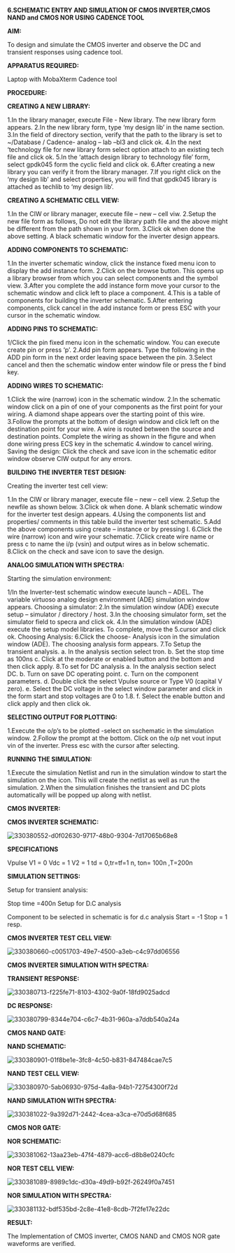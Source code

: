 **6.SCHEMATIC ENTRY AND SIMULATION OF CMOS INVERTER,CMOS NAND and CMOS NOR USING CADENCE TOOL**

**AIM:**

To design and simulate the CMOS inverter and observe the DC and transient responses using cadence tool.

**APPARATUS REQUIRED:**

Laptop with MobaXterm
Cadence tool

**PROCEDURE:**

**CREATING A NEW LIBRARY:**

1.In the library manager, execute File - New library. The new library form appears.
2.In the new library form, type ‘my design lib’ in the name section.
3.In the field of directory section, verify that the path to the library is set to ~/Database / Cadence- analog – lab –bl3 and click ok.
4.In the next ‘technology file for new library form select option attach to an existing tech file and click ok.
5.In the ‘attach design library to technology file’ form, select gpdk045 form the cyclic field and click ok.
6.After creating a new library you can verify it from the library manager.
7.If you right click on the ‘my design lib’ and select properties, you will find that gpdk045 library is attached as techlib to ‘my design lib’.

**CREATING A SCHEMATIC CELL VIEW:**

1.In the CIW or library manager, execute file – new – cell viw.
2.Setup the new file form as follows, Do not edit the library path file and the above might be different from the path shown in your form.
3.Click ok when done the above setting. A black schematic window for the inverter design appears.

**ADDING COMPONENTS TO SCHEMATIC:**

1.In the inverter schematic window, click the instance fixed menu icon to display the add instance form.
2.Click on the browse button. This opens up a library browser from which you can select components and the symbol view.
3.After you complete the add instance form move your cursor to the schematic window and click left to place a component.
4.This is a table of components for building the inverter schematic.
5.After entering components, click cancel in the add instance form or press ESC with your cursor in the schematic window.

**ADDING PINS TO SCHEMATIC:**

1/Click the pin fixed menu icon in the schematic window. You can execute create pin or press ‘p’.
2.Add pin form appears. Type the following in the ADD pin form in the next order leaving space between the pin.
3.Select cancel and then the schematic window enter window file or press the f bind key.

**ADDING WIRES TO SCHEMATIC:**

1.Click the wire (narrow) icon in the schematic window.
2.In the schematic window click on a pin of one of your components as the first point for your wiring. A diamond shape appears over the starting point of this wire.
3.Follow the prompts at the bottom of design window and click left on the destination point for your wire. A wire is routed between the source and destination points.
Complete the wiring as shown in the figure and when done wiring press ECS key in the schematic 4.window to cancel wiring.
Saving the design: Click the check and save icon in the schematic editor window observe CIW output for any errors.

**BUILDING THE INVERTER TEST DESIGN:**

Creating the inverter test cell view:

1.In the CIW or library manager, execute file – new – cell view.
2.Setup the newfile as shown below.
3.Click ok when done. A blank schematic window for the inverter test design appears.
4.Using the components list and properties/ comments in this table build the inverter test schematic.
5.Add the above components using create – instance or by pressing I.
6.Click the wire (narrow) icon and wire your schematic.
7.Click create wire name or press c to name the i/p (vsin) and output wires as in below schematic.
8.Click on the check and save icon to save the design.

**ANALOG SIMULATION WITH SPECTRA:**

Starting the simulation environment:

1/In the Inverter-test schematic window execute launch – ADEL. The variable virtuoso analog design environment (ADE) simulation window appears. Choosing a simulator:
2.In the simulation window (ADE) execute setup – simulator / directory / host.
3.In the choosing simulator form, set the simulator field to specra and click ok.
4.In the simulation window (ADE) execute the setup model libraries. To complete, move the 5.cursor and click ok. Choosing Analysis:
6.Click the choose- Analysis icon in the simulation window (ADE).
The choosing analysis form appears.
7.To Setup the transient analysis. a. In the analysis section select tron. b. Set the stop time as 100ns c. Click at the moderate or enabled button and the bottom and then click apply.
8.To set for DC analysis a. In the analysis section select DC. b. Turn on save DC operating point. c. Turn on the component parameters. d. Double click the select Vpulse source or Type V0 (capital V zero). e. Select the DC voltage in the select window parameter and click in the form start and stop voltages are 0 to 1.8. f. Select the enable button and click apply and then click ok.

**SELECTING OUTPUT FOR PLOTTING:**

1.Execute the o/p’s to be plotted -select on sschematic in the simulation window.
2.Follow the prompt at the bottom. Click on the o/p net vout input vin of the inverter. Press esc with the cursor after selecting.

**RUNNING THE SIMULATION:**

1.Execute the simulation Netlist and run in the simulation window to start the simulation on the icon. This will create the netlist as well as run the simulation.
2.When the simulation finishes the transient and DC plots automatically will be popped up along with netlist.

**CMOS INVERTER:**

**CMOS INVERTER SCHEMATIC:**

![330380552-d0f02630-9717-48b0-9304-7d17065b68e8](https://github.com/Dhinesh0024/VLSI-LAB-EXP-6/assets/160568927/a490dfb2-234a-4d31-a932-e07d29eb8bb2)


**SPECIFICATIONS**

Vpulse V1 = 0 Vdc = 1 V2 = 1 td = 0,tr=tf=1 n, ton= 100n ,T=200n

**SIMULATION SETTINGS:**

Setup for transient analysis:

Stop time =400n
Setup for D.C analysis

Component to be selected in schematic is for d.c analysis
Start = -1 Stop = 1 resp.

**CMOS INVERTER TEST CELL VIEW:**

![330380660-c0051703-49e7-4500-a3eb-c4c97dd06556](https://github.com/Dhinesh0024/VLSI-LAB-EXP-6/assets/160568927/4efd0030-64ad-4cbb-8723-3a89a9b53117)


**CMOS INVERTER SIMULATION WITH SPECTRA:**

**TRANSIENT RESPONSE:**

![330380713-f225fe71-8103-4302-9a0f-18fd9025adcd](https://github.com/Dhinesh0024/VLSI-LAB-EXP-6/assets/160568927/99f63f38-f5d2-4b16-a103-c38b3ad8d027)


**DC RESPONSE:**

![330380799-8344e704-c6c7-4b31-960a-a7ddb540a24a](https://github.com/Dhinesh0024/VLSI-LAB-EXP-6/assets/160568927/941a021f-244a-460d-900d-e882e8f14671)

**CMOS NAND GATE:**

**NAND SCHEMATIC:**

![330380901-01f8be1e-3fc8-4c50-b831-847484cae7c5](https://github.com/Dhinesh0024/VLSI-LAB-EXP-6/assets/160568927/ca872dcb-05be-40ec-b566-7eaa804a5c96)


**NAND TEST CELL VIEW:**

![330380970-5ab06930-975d-4a8a-94b1-72754300f72d](https://github.com/Dhinesh0024/VLSI-LAB-EXP-6/assets/160568927/b2b5b7e8-40d1-419b-9c96-477b105fc9f6)


**NAND SIMULATION WITH SPECTRA:**

![330381022-9a392d71-2442-4cea-a3ca-e70d5d68f685](https://github.com/Dhinesh0024/VLSI-LAB-EXP-6/assets/160568927/0a8f3246-1a76-4f3a-9667-4b5df40df977)


**CMOS NOR GATE:**

**NOR SCHEMATIC:**

![330381062-13aa23eb-47f4-4879-acc6-d8b8e0240cfc](https://github.com/Dhinesh0024/VLSI-LAB-EXP-6/assets/160568927/5cad3e7e-6513-4444-a8e3-5cfbb8dd4f56)


**NOR TEST CELL VIEW:**

![330381089-8989c1dc-d30a-49d9-b92f-26249f0a7451](https://github.com/Dhinesh0024/VLSI-LAB-EXP-6/assets/160568927/1e716a28-49f4-4ad0-a8bc-713b82779e7b)


**NOR SIMULATION WITH SPECTRA:**

![330381132-bdf535bd-2c8e-41e8-8cdb-7f2fe17e22dc](https://github.com/Dhinesh0024/VLSI-LAB-EXP-6/assets/160568927/c5b18e7f-cf0d-46f8-8c69-5d915788deb9)


**RESULT:**

The Implementation of CMOS inverter, CMOS NAND and CMOS NOR gate waveforms are verified.
